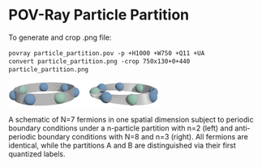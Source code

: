 # POV-Ray Particle Partition

To generate and crop .png file:

```
povray particle_partition.pov -p +H1000 +W750 +Q11 +UA
convert particle_partition.png -crop 750x130+0+440 particle_partition.png
```

<img src="https://github.com/DelMaestroGroup/PartEntFermions/blob/master/PartitionSchematic/particle_partition.png" width=300px>

A schematic of N=7 fermions in one spatial dimension subject to
periodic boundary conditions under a n-particle partition with n=2 
(left) and anti-periodic boundary conditions with N=8 and n=3 (right).  All fermions
are identical, while the partitions A and B are distinguished via
their first quantized labels.
